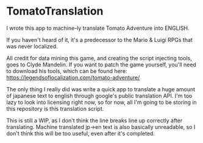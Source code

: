 # TomatoTranslation
I wrote this app to machine-ly translate Tomato Adventure into ENGLISH.

If you haven't heard of it, it's a predecessor to the Mario & Luigi RPGs that was never localized.

All credit for data mining this game, and creating the script injecting tools, goes to Clyde Mandelin.
If you want to patch the game yourself, you'll need to download his tools, which can be found here:
https://legendsoflocalization.com/tomato-adventure/

The only thing I really did was write a quick app to translate a huge amount of japanese text to english through google's public translation API. I'm too lazy to look into licensing right now, so for now, all I'm going to be storing in this repository is this translation script.

This is still a WIP, as I don't think the line breaks line up correctly after translating. Machine translated jp->en text is also basically unreadable, so I don't think this will be too useful, even after it's completed.
